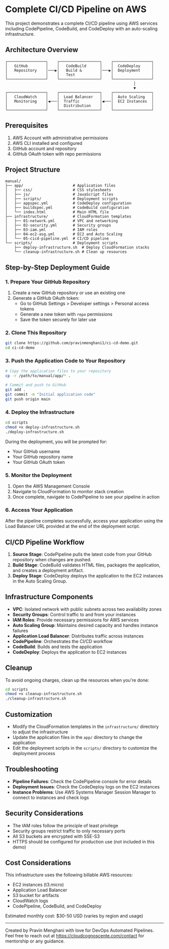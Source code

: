 # Complete CI/CD Pipeline on AWS

This project demonstrates a complete CI/CD pipeline using AWS services including CodePipeline, CodeBuild, and CodeDeploy with an auto-scaling infrastructure.

## Architecture Overview

```
┌─────────────────┐    ┌──────────────────┐    ┌─────────────────┐
│   GitHub        │    │   CodeBuild      │    │  CodeDeploy     │
│   Repository    │───▶│   Build &        │───▶│  Deployment     │
│                 │    │   Test           │    │                 │
└─────────────────┘    └──────────────────┘    └─────────────────┘
                                                         │
                                                         ▼
┌─────────────────┐    ┌──────────────────┐    ┌─────────────────┐
│   CloudWatch    │    │  Load Balancer   │    │  Auto Scaling   │
│   Monitoring    │◀───│  Traffic         │◀───│  EC2 Instances  │
│                 │    │  Distribution    │    │                 │
└─────────────────┘    └──────────────────┘    └─────────────────┘
```

## Prerequisites

1. AWS Account with administrative permissions
2. AWS CLI installed and configured
3. GitHub account and repository
4. GitHub OAuth token with repo permissions

## Project Structure

```
manual/
├── app/                      # Application files
│   ├── css/                  # CSS stylesheets
│   ├── js/                   # JavaScript files
│   ├── scripts/              # Deployment scripts
│   ├── appspec.yml           # CodeDeploy configuration
│   ├── buildspec.yml         # CodeBuild configuration
│   └── index.html            # Main HTML file
├── infrastructure/           # CloudFormation templates
│   ├── 01-network.yml        # VPC and networking
│   ├── 02-security.yml       # Security groups
│   ├── 03-iam.yml            # IAM roles
│   ├── 04-ec2-asg.yml        # EC2 and Auto Scaling
│   └── 05-cicd-pipeline.yml  # CI/CD pipeline
└── scripts/                  # Deployment scripts
    ├── deploy-infrastructure.sh  # Deploy CloudFormation stacks
    └── cleanup-infrastructure.sh # Clean up resources
```

## Step-by-Step Deployment Guide

### 1. Prepare Your GitHub Repository

1. Create a new GitHub repository or use an existing one
2. Generate a GitHub OAuth token:
   - Go to GitHub Settings > Developer settings > Personal access tokens
   - Generate a new token with `repo` permissions
   - Save the token securely for later use

### 2. Clone This Repository

```bash
git clone https://github.com/pravinmenghani1/ci-cd-demo.git
cd ci-cd-demo
```

### 3. Push the Application Code to Your Repository

```bash
# Copy the application files to your repository
cp -r /path/to/manual/app/* .

# Commit and push to GitHub
git add .
git commit -m "Initial application code"
git push origin main
```

### 4. Deploy the Infrastructure

```bash
cd scripts
chmod +x deploy-infrastructure.sh
./deploy-infrastructure.sh
```

During the deployment, you will be prompted for:
- Your GitHub username
- Your GitHub repository name
- Your GitHub OAuth token

### 5. Monitor the Deployment

1. Open the AWS Management Console
2. Navigate to CloudFormation to monitor stack creation
3. Once complete, navigate to CodePipeline to see your pipeline in action

### 6. Access Your Application

After the pipeline completes successfully, access your application using the Load Balancer URL provided at the end of the deployment script.

## CI/CD Pipeline Workflow

1. **Source Stage**: CodePipeline pulls the latest code from your GitHub repository when changes are pushed.
2. **Build Stage**: CodeBuild validates HTML files, packages the application, and creates a deployment artifact.
3. **Deploy Stage**: CodeDeploy deploys the application to the EC2 instances in the Auto Scaling Group.

## Infrastructure Components

- **VPC**: Isolated network with public subnets across two availability zones
- **Security Groups**: Control traffic to and from your instances
- **IAM Roles**: Provide necessary permissions for AWS services
- **Auto Scaling Group**: Maintains desired capacity and handles instance failures
- **Application Load Balancer**: Distributes traffic across instances
- **CodePipeline**: Orchestrates the CI/CD workflow
- **CodeBuild**: Builds and tests the application
- **CodeDeploy**: Deploys the application to EC2 instances

## Cleanup

To avoid ongoing charges, clean up the resources when you're done:

```bash
cd scripts
chmod +x cleanup-infrastructure.sh
./cleanup-infrastructure.sh
```

## Customization

- Modify the CloudFormation templates in the `infrastructure/` directory to adjust the infrastructure
- Update the application files in the `app/` directory to change the application
- Edit the deployment scripts in the `scripts/` directory to customize the deployment process

## Troubleshooting

- **Pipeline Failures**: Check the CodePipeline console for error details
- **Deployment Issues**: Check the CodeDeploy logs on the EC2 instances
- **Instance Problems**: Use AWS Systems Manager Session Manager to connect to instances and check logs

## Security Considerations

- The IAM roles follow the principle of least privilege
- Security groups restrict traffic to only necessary ports
- All S3 buckets are encrypted with SSE-S3
- HTTPS should be configured for production use (not included in this demo)

## Cost Considerations

This infrastructure uses the following billable AWS resources:
- EC2 instances (t3.micro)
- Application Load Balancer
- S3 bucket for artifacts
- CloudWatch logs
- CodePipeline, CodeBuild, and CodeDeploy

Estimated monthly cost: $30-50 USD (varies by region and usage)

---

Created by Pravin Menghani with love for DevOps Automated Pipelines. Feel free to reach out at https://cloudcognoscente.com/contact for mentorship or any guidance.
